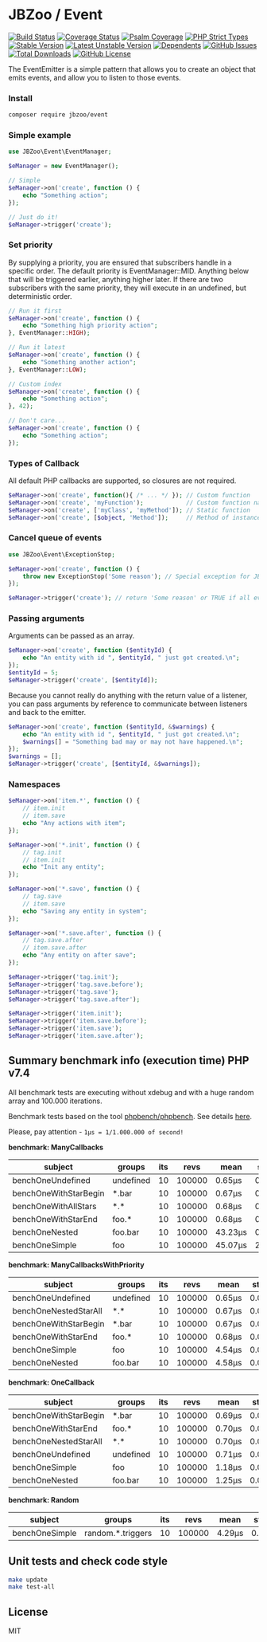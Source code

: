 # JBZoo / Event

[![Build Status](https://travis-ci.org/JBZoo/Event.svg)](https://travis-ci.org/JBZoo/Event)    [![Coverage Status](https://coveralls.io/repos/JBZoo/Event/badge.svg)](https://coveralls.io/github/JBZoo/Event)    [![Psalm Coverage](https://shepherd.dev/github/JBZoo/Event/coverage.svg)](https://shepherd.dev/github/JBZoo/Event)    [![PHP Strict Types](https://img.shields.io/badge/strict__types-%3D1-brightgreen)](https://www.php.net/manual/en/language.types.declarations.php#language.types.declarations.strict)    
[![Stable Version](https://poser.pugx.org/jbzoo/event/version)](https://packagist.org/packages/jbzoo/event)    [![Latest Unstable Version](https://poser.pugx.org/jbzoo/event/v/unstable)](https://packagist.org/packages/jbzoo/event)    [![Dependents](https://poser.pugx.org/jbzoo/event/dependents)](https://packagist.org/packages/jbzoo/event/dependents?order_by=downloads)    [![GitHub Issues](https://img.shields.io/github/issues/jbzoo/event)](https://github.com/JBZoo/Event/issues)    [![Total Downloads](https://poser.pugx.org/jbzoo/event/downloads)](https://packagist.org/packages/jbzoo/event/stats)    [![GitHub License](https://img.shields.io/github/license/jbzoo/event)](https://github.com/JBZoo/Event/blob/master/LICENSE)


The EventEmitter is a simple pattern that allows you to create an object that emits events, and allow you to listen to those events.

### Install
```sh
composer require jbzoo/event
```


### Simple example
```php
use JBZoo\Event\EventManager;

$eManager = new EventManager();

// Simple
$eManager->on('create', function () {
    echo "Something action";
});

// Just do it!
$eManager->trigger('create');
```


### Set priority
By supplying a priority, you are ensured that subscribers handle in a specific order. The default priority is EventManager::MID.
Anything below that will be triggered earlier, anything higher later.
If there are two subscribers with the same priority, they will execute in an undefined, but deterministic order.
```php
// Run it first
$eManager->on('create', function () {
    echo "Something high priority action";
}, EventManager::HIGH);

// Run it latest
$eManager->on('create', function () {
    echo "Something another action";
}, EventManager::LOW);

// Custom index
$eManager->on('create', function () {
    echo "Something action";
}, 42);

// Don't care...
$eManager->on('create', function () {
    echo "Something action";
});
```

### Types of Callback
All default PHP callbacks are supported, so closures are not required.
```php
$eManager->on('create', function(){ /* ... */ }); // Custom function
$eManager->on('create', 'myFunction');            // Custom function name
$eManager->on('create', ['myClass', 'myMethod']); // Static function
$eManager->on('create', [$object, 'Method']);     // Method of instance
```


###  Cancel queue of events
```php
use JBZoo\Event\ExceptionStop;

$eManager->on('create', function () {
    throw new ExceptionStop('Some reason'); // Special exception for JBZoo/Event
});

$eManager->trigger('create'); // return 'Some reason' or TRUE if all events done
```


### Passing arguments
Arguments can be passed as an array.
```php
$eManager->on('create', function ($entityId) {
    echo "An entity with id ", $entityId, " just got created.\n";
});
$entityId = 5;
$eManager->trigger('create', [$entityId]);
```

Because you cannot really do anything with the return value of a listener, you can pass arguments by reference to communicate between listeners and back to the emitter.
```php
$eManager->on('create', function ($entityId, &$warnings) {
    echo "An entity with id ", $entityId, " just got created.\n";
    $warnings[] = "Something bad may or may not have happened.\n";
});
$warnings = [];
$eManager->trigger('create', [$entityId, &$warnings]);
```

### Namespaces
```php
$eManager->on('item.*', function () {
    // item.init
    // item.save
    echo "Any actions with item";
});

$eManager->on('*.init', function () {
    // tag.init
    // item.init
    echo "Init any entity";
});

$eManager->on('*.save', function () {
    // tag.save
    // item.save
    echo "Saving any entity in system";
});

$eManager->on('*.save.after', function () {
    // tag.save.after
    // item.save.after
    echo "Any entity on after save";
});

$eManager->trigger('tag.init');
$eManager->trigger('tag.save.before');
$eManager->trigger('tag.save');
$eManager->trigger('tag.save.after');

$eManager->trigger('item.init');
$eManager->trigger('item.save.before');
$eManager->trigger('item.save');
$eManager->trigger('item.save.after');
```


## Summary benchmark info (execution time) PHP v7.4
All benchmark tests are executing without xdebug and with a huge random array and 100.000 iterations.

Benchmark tests based on the tool [phpbench/phpbench](https://github.com/phpbench/phpbench). See details [here](tests/phpbench).   

Please, pay attention - `1μs = 1/1.000.000 of second!`

**benchmark: ManyCallbacks**

subject | groups | its | revs | mean | stdev | rstdev | mem_real | diff
 --- | --- | --- | --- | --- | --- | --- | --- | --- 
benchOneUndefined | undefined | 10 | 100000 | 0.65μs | 0.01μs | 1.00% | 6,291,456b | 1.00x
benchOneWithStarBegin | *.bar | 10 | 100000 | 0.67μs | 0.01μs | 1.44% | 6,291,456b | 1.04x
benchOneWithAllStars | \*.\* | 10 | 100000 | 0.68μs | 0.03μs | 4.18% | 6,291,456b | 1.04x
benchOneWithStarEnd | foo.* | 10 | 100000 | 0.68μs | 0.01μs | 1.24% | 6,291,456b | 1.04x
benchOneNested | foo.bar | 10 | 100000 | 43.23μs | 0.46μs | 1.07% | 6,291,456b | 66.56x
benchOneSimple | foo | 10 | 100000 | 45.07μs | 2.63μs | 5.83% | 6,291,456b | 69.39x

**benchmark: ManyCallbacksWithPriority**

subject | groups | its | revs | mean | stdev | rstdev | mem_real | diff
 --- | --- | --- | --- | --- | --- | --- | --- | --- 
benchOneUndefined | undefined | 10 | 100000 | 0.65μs | 0.01μs | 1.35% | 6,291,456b | 1.00x
benchOneNestedStarAll | \*.\* | 10 | 100000 | 0.67μs | 0.01μs | 1.34% | 6,291,456b | 1.03x
benchOneWithStarBegin | *.bar | 10 | 100000 | 0.67μs | 0.01μs | 1.10% | 6,291,456b | 1.04x
benchOneWithStarEnd | foo.* | 10 | 100000 | 0.68μs | 0.01μs | 1.13% | 6,291,456b | 1.05x
benchOneSimple | foo | 10 | 100000 | 4.54μs | 0.02μs | 0.35% | 6,291,456b | 7.03x
benchOneNested | foo.bar | 10 | 100000 | 4.58μs | 0.04μs | 0.81% | 6,291,456b | 7.10x

**benchmark: OneCallback**

subject | groups | its | revs | mean | stdev | rstdev | mem_real | diff
 --- | --- | --- | --- | --- | --- | --- | --- | --- 
benchOneWithStarBegin | *.bar | 10 | 100000 | 0.69μs | 0.03μs | 4.00% | 6,291,456b | 1.00x
benchOneWithStarEnd | foo.* | 10 | 100000 | 0.70μs | 0.03μs | 4.22% | 6,291,456b | 1.00x
benchOneNestedStarAll | \*.\* | 10 | 100000 | 0.70μs | 0.04μs | 6.02% | 6,291,456b | 1.01x
benchOneUndefined | undefined | 10 | 100000 | 0.71μs | 0.05μs | 7.44% | 6,291,456b | 1.02x
benchOneSimple | foo | 10 | 100000 | 1.18μs | 0.03μs | 2.27% | 6,291,456b | 1.70x
benchOneNested | foo.bar | 10 | 100000 | 1.25μs | 0.03μs | 2.46% | 6,291,456b | 1.81x

**benchmark: Random**

subject | groups | its | revs | mean | stdev | rstdev | mem_real | diff
 --- | --- | --- | --- | --- | --- | --- | --- | --- 
benchOneSimple | random.*.triggers | 10 | 100000 | 4.29μs | 0.33μs | 7.69% | 6,291,456b | 1.00x


## Unit tests and check code style
```sh
make update
make test-all
```


## License

MIT
